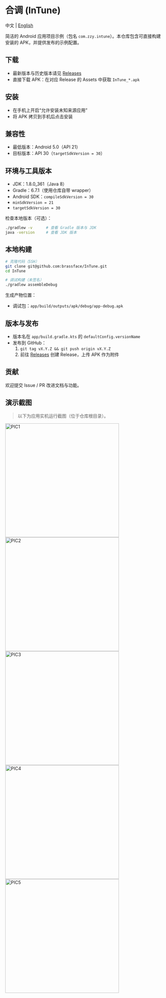 # 合调 (InTune)

中文 | [English](README.en.md)

简洁的 Android 应用项目示例（包名 `com.zzy.intune`）。本仓库包含可直接构建安装的 APK，并提供发布的示例配置。

## 下载
- 最新版本与历史版本请见 [Releases](https://github.com/brassface/InTune/releases)
- 直接下载 APK：在对应 Release 的 Assets 中获取 `InTune_*.apk`

## 安装
- 在手机上开启“允许安装未知来源应用”
- 将 APK 拷贝到手机后点击安装

## 兼容性
- 最低版本：Android 5.0（API 21）
- 目标版本：API 30（`targetSdkVersion = 30`）

## 环境与工具版本
- JDK：1.8.0_361（Java 8）
- Gradle：6.7.1（使用仓库自带 wrapper）
- Android SDK：`compileSdkVersion = 30`
- `minSdkVersion = 21`
- `targetSdkVersion = 30`

检查本地版本（可选）：
```bash
./gradlew -v      # 查看 Gradle 版本与 JDK
java -version     # 查看 JDK 版本
```

## 本地构建
```bash
# 克隆代码（SSH）
git clone git@github.com:brassface/InTune.git
cd InTune

# 调试构建（未签名）
./gradlew assembleDebug
```

生成产物位置：
- 调试包：`app/build/outputs/apk/debug/app-debug.apk`

 

## 版本与发布
- 版本名在 `app/build.gradle.kts` 的 `defaultConfig.versionName`
- 发布到 GitHub：
  1. `git tag vX.Y.Z && git push origin vX.Y.Z`
  2. 前往 [Releases](https://github.com/brassface/InTune/releases/new) 创建 Release，上传 APK 作为附件

## 贡献
欢迎提交 Issue / PR 改进文档与功能。


## 演示截图

> 以下为应用实机运行截图（位于仓库根目录）。

<img src="./release_assets/PIC1.jpg" alt="PIC1" width="360" />

<img src="./release_assets/PIC2.jpg" alt="PIC2" width="360" />

<img src="./release_assets/PIC3.jpg" alt="PIC3" width="360" />

<img src="./release_assets/PIC4.jpg" alt="PIC4" width="360" />

<img src="./release_assets/PIC5.jpg" alt="PIC5" width="360" />


